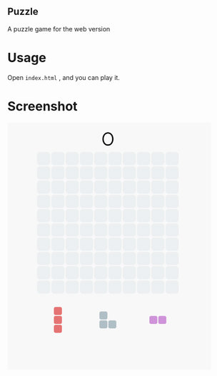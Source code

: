 ## Puzzle
A puzzle game for the web version
# Usage
Open ```index.html``` , and you can play it.
# Screenshot
![Image](screenshot.gif)
